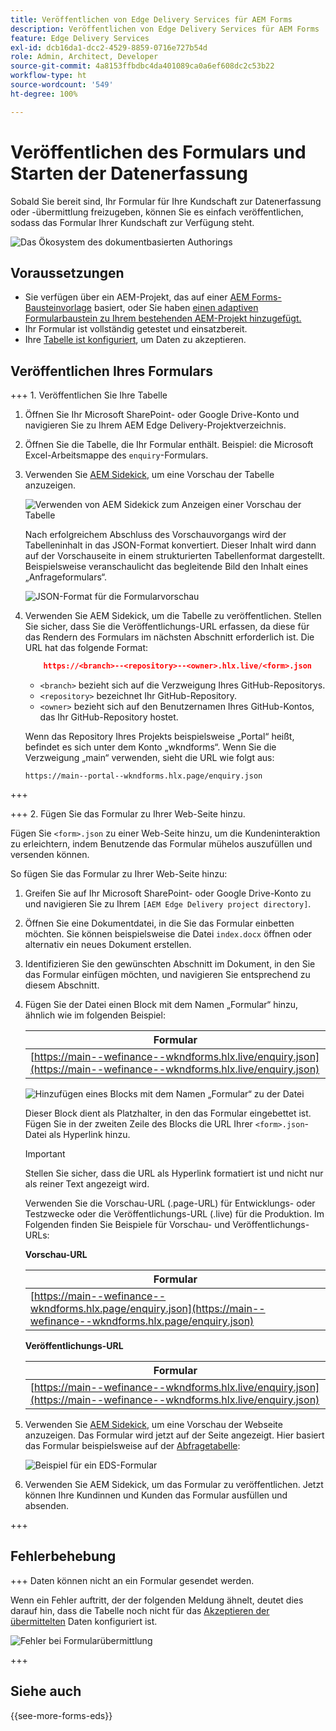 ```yaml
---
title: Veröffentlichen von Edge Delivery Services für AEM Forms
description: Veröffentlichen von Edge Delivery Services für AEM Forms
feature: Edge Delivery Services
exl-id: dcb16da1-dcc2-4529-8859-0716e727b54d
role: Admin, Architect, Developer
source-git-commit: 4a8153ffbdbc4da401089ca0a6ef608dc2c53b22
workflow-type: ht
source-wordcount: '549'
ht-degree: 100%

---
```


# Veröffentlichen des Formulars und Starten der Datenerfassung

Sobald Sie bereit sind, Ihr Formular für Ihre Kundschaft zur Datenerfassung oder -übermittlung freizugeben, können Sie es einfach veröffentlichen, sodass das Formular Ihrer Kundschaft zur Verfügung steht.

![Das Ökosystem des dokumentbasierten Authorings](/help/edge/assets/document-based-authoring-workflow-publish-form.png)

## Voraussetzungen

* Sie verfügen über ein AEM-Projekt, das auf einer [AEM Forms-Bausteinvorlage](/help/edge/docs/forms/tutorial.md#create-a-new-aem-project-pre-configured-with-adaptive-forms-block) basiert, oder Sie haben [einen adaptiven Formularbaustein zu Ihrem bestehenden AEM-Projekt hinzugefügt.](/help/edge/docs/forms/tutorial.md#add-adaptive-forms-block-to-your-existing-aem-project)
* Ihr Formular ist vollständig getestet und einsatzbereit.
* Ihre [Tabelle ist konfiguriert](/help/edge/docs/forms/submit-forms.md), um Daten zu akzeptieren.


## Veröffentlichen Ihres Formulars

+++ 1. Veröffentlichen Sie Ihre Tabelle

1. Öffnen Sie Ihr Microsoft SharePoint- oder Google Drive-Konto und navigieren Sie zu Ihrem AEM Edge Delivery-Projektverzeichnis.

1. Öffnen Sie die Tabelle, die Ihr Formular enthält. Beispiel: die Microsoft Excel-Arbeitsmappe des `enquiry`-Formulars.

1. Verwenden Sie [AEM Sidekick](https://www.aem.live/developer/tutorial#preview-and-publish-your-content), um eine Vorschau der Tabelle anzuzeigen.

   ![Verwenden von AEM Sidekick zum Anzeigen einer Vorschau der Tabelle](/help/edge/assets/preview-form.png)

   Nach erfolgreichem Abschluss des Vorschauvorgangs wird der Tabelleninhalt in das JSON-Format konvertiert. Dieser Inhalt wird dann auf der Vorschauseite in einem strukturierten Tabellenformat dargestellt. Beispielsweise veranschaulicht das begleitende Bild den Inhalt eines „Anfrageformulars“.

   ![JSON-Format für die Formularvorschau](/help/edge/assets/forms-preview-json-format.png)

1. Verwenden Sie AEM Sidekick, um die Tabelle zu veröffentlichen. Stellen Sie sicher, dass Sie die Veröffentlichungs-URL erfassen, da diese für das Rendern des Formulars im nächsten Abschnitt erforderlich ist. Die URL hat das folgende Format:


   ```JSON
       https://<branch>--<repository>--<owner>.hlx.live/<form>.json
   ```

   * `<branch>` bezieht sich auf die Verzweigung Ihres GitHub-Repositorys.
   * `<repository>` bezeichnet Ihr GitHub-Repository.
   * `<owner>` bezieht sich auf den Benutzernamen Ihres GitHub-Kontos, das Ihr GitHub-Repository hostet.

   Wenn das Repository Ihres Projekts beispielsweise „Portal“ heißt, befindet es sich unter dem Konto „wkndforms“. Wenn Sie die Verzweigung „main“ verwenden, sieht die URL wie folgt aus:

   `https://main--portal--wkndforms.hlx.page/enquiry.json`

+++

+++ 2. Fügen Sie das Formular zu Ihrer Web-Seite hinzu.

Fügen Sie `<form>.json` zu einer Web-Seite hinzu, um die Kundeninteraktion zu erleichtern, indem Benutzende das Formular mühelos auszufüllen und versenden können.


So fügen Sie das Formular zu Ihrer Web-Seite hinzu:

1. Greifen Sie auf Ihr Microsoft SharePoint- oder Google Drive-Konto zu und navigieren Sie zu Ihrem `[AEM Edge Delivery project directory]`.

1. Öffnen Sie eine Dokumentdatei, in die Sie das Formular einbetten möchten. Sie können beispielsweise die Datei `index.docx` öffnen oder alternativ ein neues Dokument erstellen.

1. Identifizieren Sie den gewünschten Abschnitt im Dokument, in den Sie das Formular einfügen möchten, und navigieren Sie entsprechend zu diesem Abschnitt.

1. Fügen Sie der Datei einen Block mit dem Namen „Formular“ hinzu, ähnlich wie im folgenden Beispiel:

   | Formular |
   |---|
   | [https://main--wefinance--wkndforms.hlx.live/enquiry.json](https://main--wefinance--wkndforms.hlx.live/enquiry.json) |

   ![Hinzufügen eines Blocks mit dem Namen „Formular“ zu der Datei](/help/edge/assets/enquiry-doc-to-embed-form.png)

   Dieser Block dient als Platzhalter, in den das Formular eingebettet ist. Fügen Sie in der zweiten Zeile des Blocks die URL Ihrer `<form>.json`-Datei als Hyperlink hinzu.

   >[!IMPORTANT]
   >
   >
   > Stellen Sie sicher, dass die URL als Hyperlink formatiert ist und nicht nur als reiner Text angezeigt wird.

   Verwenden Sie die Vorschau-URL (.page-URL) für Entwicklungs- oder Testzwecke oder die Veröffentlichungs-URL (.live) für die Produktion. Im Folgenden finden Sie Beispiele für Vorschau- und Veröffentlichungs-URLs:

   **Vorschau-URL**

   | Formular |
   |---|
   | [https://main--wefinance--wkndforms.hlx.page/enquiry.json](https://main--wefinance--wkndforms.hlx.page/enquiry.json) |


   **Veröffentlichungs-URL**

   | Formular |
   |---|
   | [https://main--wefinance--wkndforms.hlx.live/enquiry.json](https://main--wefinance--wkndforms.hlx.live/enquiry.json) |

1. Verwenden Sie [AEM Sidekick](https://www.aem.live/developer/tutorial#preview-and-publish-your-content), um eine Vorschau der Webseite anzuzeigen. Das Formular wird jetzt auf der Seite angezeigt. Hier basiert das Formular beispielsweise auf der [Abfragetabelle](https://docs.google.com/spreadsheets/d/196lukD028RDK_evBelkOonPxC7w0l_IiJ-Yx3DvMfNk/edit#gid=0):


   ![Beispiel für ein EDS-Formular](/help/edge/assets/eds-form.png)

1. Verwenden Sie AEM Sidekick, um das Formular zu veröffentlichen. Jetzt können Ihre Kundinnen und Kunden das Formular ausfüllen und absenden.

+++

## Fehlerbehebung

+++ Daten können nicht an ein Formular gesendet werden.

Wenn ein Fehler auftritt, der der folgenden Meldung ähnelt, deutet dies darauf hin, dass die Tabelle noch nicht für das [Akzeptieren der übermittelten](/help/edge/docs/forms/submit-forms.md) Daten konfiguriert ist.

![Fehler bei Formularübermittlung](/help/edge/assets/form-error.png)

+++


## Siehe auch

{{see-more-forms-eds}}
